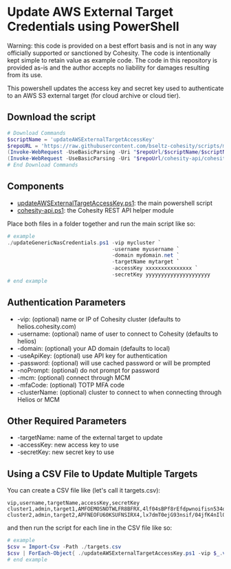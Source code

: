 # Update AWS External Target Credentials using PowerShell

Warning: this code is provided on a best effort basis and is not in any way officially supported or sanctioned by Cohesity. The code is intentionally kept simple to retain value as example code. The code in this repository is provided as-is and the author accepts no liability for damages resulting from its use.

This powershell updates the access key and secret key used to authenticate to an AWS S3 external target (for cloud archive or cloud tier).

## Download the script

```powershell
# Download Commands
$scriptName = 'updateAWSExternalTargetAccessKey'
$repoURL = 'https://raw.githubusercontent.com/bseltz-cohesity/scripts/master/powershell'
(Invoke-WebRequest -UseBasicParsing -Uri "$repoUrl/$scriptName/$scriptName.ps1").content | Out-File "$scriptName.ps1"; (Get-Content "$scriptName.ps1") | Set-Content "$scriptName.ps1"
(Invoke-WebRequest -UseBasicParsing -Uri "$repoUrl/cohesity-api/cohesity-api.ps1").content | Out-File cohesity-api.ps1; (Get-Content cohesity-api.ps1) | Set-Content cohesity-api.ps1
# End Download Commands
```

## Components

* [updateAWSExternalTargetAccessKey.ps1](https://raw.githubusercontent.com/bseltz-cohesity/scripts/master/powershell/updateAWSExternalTargetAccessKey/updateAWSExternalTargetAccessKey.ps1): the main powershell script
* [cohesity-api.ps1](https://raw.githubusercontent.com/bseltz-cohesity/scripts/master/powershell/cohesity-api/cohesity-api.ps1): the Cohesity REST API helper module

Place both files in a folder together and run the main script like so:

```powershell
# example
./updateGenericNasCredentials.ps1 -vip mycluster `
                                  -username myusername `
                                  -domain mydomain.net `
                                  -targetName mytarget `
                                  -accessKey xxxxxxxxxxxxxxx `
                                  -secretKey yyyyyyyyyyyyyyyyyyyyy
# end example
```

## Authentication Parameters

* -vip: (optional) name or IP of Cohesity cluster (defaults to helios.cohesity.com)
* -username: (optional) name of user to connect to Cohesity (defaults to helios)
* -domain: (optional) your AD domain (defaults to local)
* -useApiKey: (optional) use API key for authentication
* -password: (optional) will use cached password or will be prompted
* -noPrompt: (optional) do not prompt for password
* -mcm: (optional) connect through MCM
* -mfaCode: (optional) TOTP MFA code
* -clusterName: (optional) cluster to connect to when connecting through Helios or MCM

## Other Required Parameters

* -targetName: name of the external target to update
* -accessKey: new access key to use
* -secretKey: new secret key to use

## Using a CSV File to Update Multiple Targets

You can create a CSV file like (let's call it targets.csv):

```text
vip,username,targetName,accessKey,secretKey
cluster1,admin,target1,AMFOEMOSNOTWLFR8BFRX,4lf04sBPf8rEfdpwnoifisn534osjfn3940nd0sn
cluster2,admin,target2,APFNEOFU60KSUFNSIRX4,lx7dmT0ejG93nsif/04jfK4nIl0rnsFesn32mwn3
```

and then run the script for each line in the CSV file like so:

```powershell
# example
$csv = Import-Csv -Path ./targets.csv
$csv | ForEach-Object{ ./updateAWSExternalTargetAccessKey.ps1 -vip $_.vip -username $_.username -targetName $_.targetName -accessKey $_.accessKey -secretKey $_.secretKey }
# end example
```

